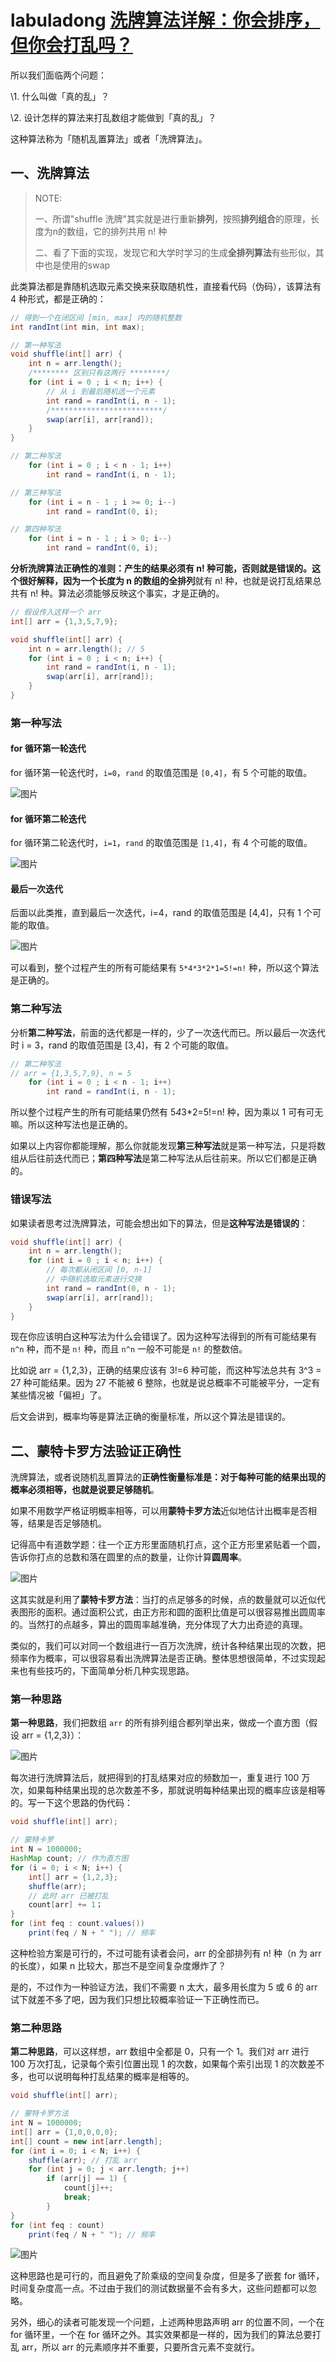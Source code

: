 # labuladong [洗牌算法详解：你会排序，但你会打乱吗？](https://mp.weixin.qq.com/s?__biz=MzAxODQxMDM0Mw==&mid=2247484503&idx=1&sn=e30ef74eb16ad385c16681cd6dfe15cf&chksm=9bd7fa5faca07349c6877bc69f9a27e13585f2c5ed2237ad37ac5b272611039391acc1dcd33d&scene=21#wechat_redirect)

所以我们面临两个问题：

\1. 什么叫做「真的乱」？

\2. 设计怎样的算法来打乱数组才能做到「真的乱」？



这种算法称为「随机乱置算法」或者「洗牌算法」。

## 一、洗牌算法

> NOTE: 
>
> 一、所谓"shuffle 洗牌"其实就是进行重新**排列**，按照**排列组合**的原理，长度为n的数组，它的排列共用 n! 种
>
> 二、看了下面的实现，发现它和大学时学习的生成**全排列算法**有些形似，其中也是使用的swap

此类算法都是靠随机选取元素交换来获取随机性，直接看代码（伪码），该算法有 4 种形式，都是正确的：



```Java
// 得到一个在闭区间 [min, max] 内的随机整数
int randInt(int min, int max);

// 第一种写法
void shuffle(int[] arr) {
    int n = arr.length();
    /******** 区别只有这两行 ********/
    for (int i = 0 ; i < n; i++) {
        // 从 i 到最后随机选一个元素
        int rand = randInt(i, n - 1);
        /*************************/
        swap(arr[i], arr[rand]);
    }
}

// 第二种写法
    for (int i = 0 ; i < n - 1; i++)
        int rand = randInt(i, n - 1);

// 第三种写法
    for (int i = n - 1 ; i >= 0; i--)
        int rand = randInt(0, i);

// 第四种写法
    for (int i = n - 1 ; i > 0; i--)
        int rand = randInt(0, i);
```

**分析洗牌算法正确性的准则：产生的结果必须有 n! 种可能，否则就是错误的。**这个很好解释，因为一个长度为 n 的数组的**全排列**就有 n! 种，也就是说打乱结果总共有 n! 种。算法必须能够反映这个事实，才是正确的。

```Java
// 假设传入这样一个 arr
int[] arr = {1,3,5,7,9};

void shuffle(int[] arr) {
    int n = arr.length(); // 5
    for (int i = 0 ; i < n; i++) {
        int rand = randInt(i, n - 1);
        swap(arr[i], arr[rand]);
    }
}
```

### 第一种写法

#### for 循环第一轮迭代

for 循环第一轮迭代时，`i=0`，`rand` 的取值范围是 `[0,4]`，有 5 个可能的取值。



![图片](https://mmbiz.qpic.cn/mmbiz_png/map09icNxZ4nhQjzfzgCarrSsOoatqrLbNJ8icw1xPONiaX3MDLKrRYKmyuacJ55otF0qqZRh5cuExYvtYvXWPCpw/640?wx_fmt=png&tp=webp&wxfrom=5&wx_lazy=1&wx_co=1)

#### for 循环第二轮迭代

for 循环第二轮迭代时，`i=1`，`rand` 的取值范围是 `[1,4]`，有 4 个可能的取值。



![图片](https://mmbiz.qpic.cn/mmbiz_png/map09icNxZ4nhQjzfzgCarrSsOoatqrLbZySfGpWd6UXmpcKOFRtUscKiaaRfemdxt5jzWBHKpxt5Y3KSZ6UFlwQ/640?wx_fmt=png&tp=webp&wxfrom=5&wx_lazy=1&wx_co=1)

#### 最后一次迭代

后面以此类推，直到最后一次迭代，i=4，rand 的取值范围是 [4,4]，只有 1 个可能的取值。



![图片](https://mmbiz.qpic.cn/mmbiz_png/map09icNxZ4nhQjzfzgCarrSsOoatqrLbKlUMfkfRRVOJvFh8974wnf2xliajFibMnQQwLb3yYkF4brexn8cUpEIg/640?wx_fmt=png&tp=webp&wxfrom=5&wx_lazy=1&wx_co=1)

可以看到，整个过程产生的所有可能结果有 `5*4*3*2*1=5!=n!` 种，所以这个算法是正确的。

### 第二种写法

分析**第二种写法**，前面的迭代都是一样的，少了一次迭代而已。所以最后一次迭代时 i = 3，rand 的取值范围是 [3,4]，有 2 个可能的取值。

```Java
// 第二种写法
// arr = {1,3,5,7,9}, n = 5
    for (int i = 0 ; i < n - 1; i++)
        int rand = randInt(i, n - 1);
```

所以整个过程产生的所有可能结果仍然有 5*4*3*2=5!=n! 种，因为乘以 1 可有可无嘛。所以这种写法也是正确的。

如果以上内容你都能理解，那么你就能发现**第三种写法**就是第一种写法，只是将数组从后往前迭代而已；**第四种写法**是第二种写法从后往前来。所以它们都是正确的。

### 错误写法

如果读者思考过洗牌算法，可能会想出如下的算法，但是**这种写法是错误的**：

```Java
void shuffle(int[] arr) {
    int n = arr.length();
    for (int i = 0 ; i < n; i++) {
        // 每次都从闭区间 [0, n-1]
        // 中随机选取元素进行交换
        int rand = randInt(0, n - 1);
        swap(arr[i], arr[rand]);
    }
}
```

现在你应该明白这种写法为什么会错误了。因为这种写法得到的所有可能结果有 `n^n` 种，而不是 `n!` 种，而且 `n^n` 一般不可能是 `n!` 的整数倍。

比如说 arr = {1,2,3}，正确的结果应该有 3!=6 种可能，而这种写法总共有 3^3 = 27 种可能结果。因为 27 不能被 6 整除，也就是说总概率不可能被平分，一定有某些情况被「偏袒」了。



后文会讲到，概率均等是算法正确的衡量标准，所以这个算法是错误的。

## 二、蒙特卡罗方法验证正确性

洗牌算法，或者说随机乱置算法的**正确性衡量标准是：对于每种可能的结果出现的概率必须相等，也就是说要足够随机**。

如果不用数学严格证明概率相等，可以用**蒙特卡罗方法**近似地估计出概率是否相等，结果是否足够随机。

记得高中有道数学题：往一个正方形里面随机打点，这个正方形里紧贴着一个圆，告诉你打点的总数和落在圆里的点的数量，让你计算**圆周率**。



![图片](https://mmbiz.qpic.cn/mmbiz_png/map09icNxZ4nhQjzfzgCarrSsOoatqrLbou0I8wIsZvaqia8pwnZv5HO66rBRacibQwAb5YZyHIE6ica82P7HH3MuA/640?wx_fmt=png&tp=webp&wxfrom=5&wx_lazy=1&wx_co=1)



这其实就是利用了**蒙特卡罗方法**：当打的点足够多的时候，点的数量就可以近似代表图形的面积。通过面积公式，由正方形和圆的面积比值是可以很容易推出圆周率的。当然打的点越多，算出的圆周率越准确，充分体现了大力出奇迹的真理。

类似的，我们可以对同一个数组进行一百万次洗牌，统计各种结果出现的次数，把频率作为概率，可以很容易看出洗牌算法是否正确。整体思想很简单，不过实现起来也有些技巧的，下面简单分析几种实现思路。

### 第一种思路

**第一种思路**，我们把数组 `arr` 的所有排列组合都列举出来，做成一个直方图（假设 arr = {1,2,3}）：



![图片](https://mmbiz.qpic.cn/mmbiz_png/map09icNxZ4nhQjzfzgCarrSsOoatqrLbodAh52qbYnvXmGo38ZGZmtyfjJSFvO1H28RAsQcKlGsibichcwGGnK0Q/640?wx_fmt=png&tp=webp&wxfrom=5&wx_lazy=1&wx_co=1)

每次进行洗牌算法后，就把得到的打乱结果对应的频数加一，重复进行 100 万次，如果每种结果出现的总次数差不多，那就说明每种结果出现的概率应该是相等的。写一下这个思路的伪代码：



```Java
void shuffle(int[] arr);

// 蒙特卡罗
int N = 1000000;
HashMap count; // 作为直方图
for (i = 0; i < N; i++) {
    int[] arr = {1,2,3};
    shuffle(arr);
    // 此时 arr 已被打乱
    count[arr] += 1；
}
for (int feq : count.values()) 
    print(feq / N + " "); // 频率
```

这种检验方案是可行的，不过可能有读者会问，arr 的全部排列有 n! 种（n 为 arr 的长度），如果 n 比较大，那岂不是空间复杂度爆炸了？

是的，不过作为一种验证方法，我们不需要 n 太大，最多用长度为 5 或 6 的 arr 试下就差不多了吧，因为我们只想比较概率验证一下正确性而已。

### 第二种思路

**第二种思路**，可以这样想，arr 数组中全都是 0，只有一个 1。我们对 arr 进行 100 万次打乱，记录每个索引位置出现 1 的次数，如果每个索引出现 1 的次数差不多，也可以说明每种打乱结果的概率是相等的。



```Java
void shuffle(int[] arr);

// 蒙特卡罗方法
int N = 1000000;    
int[] arr = {1,0,0,0,0};
int[] count = new int[arr.length];
for (int i = 0; i < N; i++) {
    shuffle(arr); // 打乱 arr
    for (int j = 0; j < arr.length; j++) 
        if (arr[j] == 1) {
            count[j]++;
            break;
        }
}
for (int feq : count) 
    print(feq / N + " "); // 频率
```



![图片](https://mmbiz.qpic.cn/mmbiz_png/map09icNxZ4nhQjzfzgCarrSsOoatqrLbHgdwdhAYtiaibT4ctiaLETHHsRzSKzsofUu6ib3DkMu9TafDGnluf2LtaA/640?wx_fmt=png&tp=webp&wxfrom=5&wx_lazy=1&wx_co=1)

这种思路也是可行的，而且避免了阶乘级的空间复杂度，但是多了嵌套 for 循环，时间复杂度高一点。不过由于我们的测试数据量不会有多大，这些问题都可以忽略。



另外，细心的读者可能发现一个问题，上述两种思路声明 arr 的位置不同，一个在 for 循环里，一个在 for 循环之外。其实效果都是一样的，因为我们的算法总要打乱 arr，所以 arr 的元素顺序并不重要，只要所含元素不变就行。